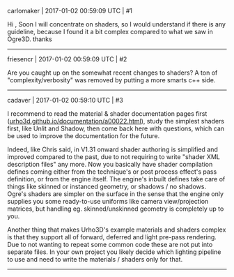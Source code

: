 carlomaker | 2017-01-02 00:59:09 UTC | #1

Hi , 
Soon I will concentrate on shaders, so I would understand if there is any guideline, because I found it  a bit complex compared to what we saw in Ogre3D.
thanks

-------------------------

friesencr | 2017-01-02 00:59:09 UTC | #2

Are you caught up on the somewhat recent changes to shaders?  A ton of "complexity/verbosity" was removed by putting a more smarts c++ side.

-------------------------

cadaver | 2017-01-02 00:59:10 UTC | #3

I recommend to read the material & shader documentation pages first ([urho3d.github.io/documentation/a00022.html](http://urho3d.github.io/documentation/a00022.html)), study the simplest shaders first, like Unlit and Shadow, then come back here with questions, which can be used to improve the documentation for the future.

Indeed, like Chris said, in V1.31 onward shader authoring is simplified and improved compared to the past, due to not requiring to write "shader XML description files" any more. Now you basically have shader compilation defines coming either from the technique's or post process effect's pass definition, or from the engine itself. The engine's inbuilt defines take care of things like skinned or instanced geometry, or shadows / no shadows. Ogre's shaders are simpler on the surface in the sense that the engine only supplies you some ready-to-use uniforms like camera view/projection matrices, but handling eg. skinned/unskinned geometry is completely up to you.

Another thing that makes Urho3D's example materials and shaders complex is that they support all of forward, deferred and light pre-pass rendering. Due to not wanting to repeat some common code these are not put into separate files. In your own project you likely decide which lighting pipeline to use and need to write the materials / shaders only for that.

-------------------------

